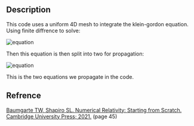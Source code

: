 ## Description
This code uses a uniform 4D mesh to integrate the klein-gordon equation. Using finite diffrence to solve: <br>

![equation](https://latex.codecogs.com/gif.image?%5Csmall%20%5Cdpi%7B120%7D%5Cbg%7Bwhite%7D%5CBox%5Cpsi-m%5E2%5Cpsi%5E2=4%5Cpi%5Crho%20) <br>

Then this equation is then split into two for propagation: <br>

![equation](https://latex.codecogs.com/gif.image?%5Csmall%20%5Cdpi%7B120%7D%5Cbg%7Bwhite%7D%5Cbegin%7Balign%7D%5Cpartial_t%5Cpsi=-%5Ckappa%5C%5C%5Cpartial_t%5Ckappa=-%5Cnabla%5E2%5Cpsi&plus;m%5E2%5Cpsi%5E2&plus;4%5Cpi%5Crho%5Cend%7Balign%7D) <br>

This is the two equations we propagate in the code.

## Refrence
[Baumgarte TW, Shapiro SL. Numerical Relativity: Starting from Scratch. Cambridge University Press; 2021.](https://www.cambridge.org/core/books/numerical-relativity-starting-from-scratch/FB5B832C4ED8EFE65A5834C6D6D4657D) (page 45)
